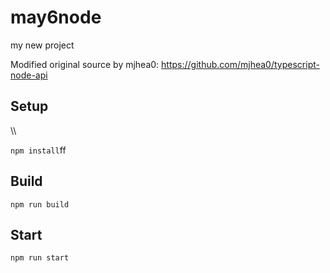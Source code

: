 # may6node

my new project

Modified original source by mjhea0: https://github.com/mjhea0/typescript-node-api

## Setup






















\\\






























`npm install`ff












## Build







`npm run build`





## Start

`npm run start`


